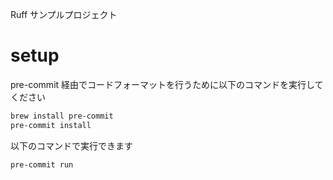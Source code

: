 Ruff サンプルプロジェクト

# setup

pre-commit 経由でコードフォーマットを行うために以下のコマンドを実行してください

```bash
brew install pre-commit
pre-commit install
```

以下のコマンドで実行できます

```bash
pre-commit run
```

